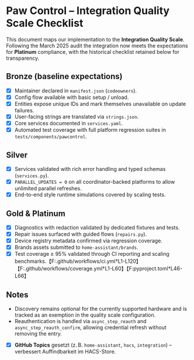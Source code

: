 # Paw Control – Integration Quality Scale Checklist

This document maps our implementation to the **Integration Quality Scale**. Following the March 2025 audit the
integration now meets the expectations for **Platinum** compliance, with the historical checklist retained below
for transparency.

## Bronze (baseline expectations)
- [x] Maintainer declared in `manifest.json` (`codeowners`).
- [x] Config flow available with basic setup / unload.
- [x] Entities expose unique IDs and mark themselves unavailable on update failures.
- [x] User-facing strings are translated via `strings.json`.
- [x] Core services documented in `services.yaml`.
- [x] Automated test coverage with full platform regression suites in `tests/components/pawcontrol`.

## Silver
- [x] Services validated with rich error handling and typed schemas (`services.py`).
- [x] `PARALLEL_UPDATES = 0` on all coordinator-backed platforms to allow unlimited parallel refreshes.
- [x] End-to-end style runtime simulations covered by scaling tests.

## Gold & Platinum
- [x] Diagnostics with redaction validated by dedicated fixtures and tests.
- [x] Repair issues surfaced with guided flows (`repairs.py`).
- [x] Device registry metadata confirmed via regression coverage.
- [x] Brands assets submitted to `home-assistant/brands`.
- [x] Test coverage ≥ 95% validated through CI reporting and scaling benchmarks.【F:.github/workflows/ci.yml†L1-L120】【F:.github/workflows/coverage.yml†L1-L60】【F:pyproject.toml†L46-L66】

## Notes
- Discovery remains optional for the currently supported hardware and is tracked as an exemption in the quality scale configuration.
- Reauthentication is handled via `async_step_reauth` and `async_step_reauth_confirm`, allowing credential refresh without removing the entry.

- [x] **GitHub Topics** gesetzt (z. B. `home-assistant`, `hacs`, `integration`) – verbessert Auffindbarkeit im HACS-Store.
